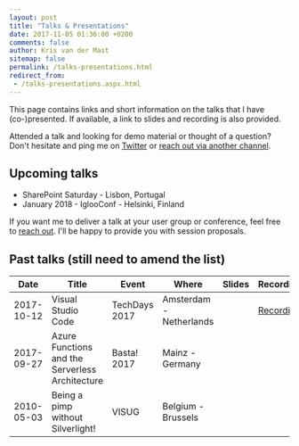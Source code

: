 ```yaml
---
layout: post
title: "Talks & Presentations"
date: 2017-11-05 01:36:00 +0200
comments: false
author: Kris van der Mast
sitemap: false
permalink: /talks-presentations.html
redirect_from:
 - /talks-presentations.aspx.html
---
```


This page contains links and short information on the talks that I have (co-)presented. If available, a link to slides and recording is also provided.

Attended a talk and looking for demo material or thought of a question? Don't hesitate and ping me on [Twitter](https://twitter.com/maartenballiauw) or [reach out via another channel](/about-me.html).

## Upcoming talks

* SharePoint Saturday - Lisbon, Portugal
* January 2018 - IglooConf - Helsinki, Finland

If you want me to deliver a talk at your user group or conference, feel free to [reach out](/about-me.html). I'll be happy to provide you with session proposals.

## Past talks (still need to amend the list)

| **Date**   | **Title**                         | **Event**     | **Where**               | **Slides**                                                                                  | **Recording** |
|------------|-----------------------------------|---------------|-------------------------|---------------------------------------------------------------------------------------------|---------------|
| 2017-10-12 | Visual Studio Code                | TechDays 2017 | Amsterdam - Netherlands |                                                                                             | [Recording](https://www.youtube.com/watch?v=VwLrDdEnG2A)              |
| 2017-09-27 | Azure Functions and the Serverless Architecture                | Basta! 2017 | Mainz - Germany |                                                                                             |               |
| 2010-05-03 | Being a pimp without Silverlight! | VISUG         | Belgium - Brussels      |  |               |